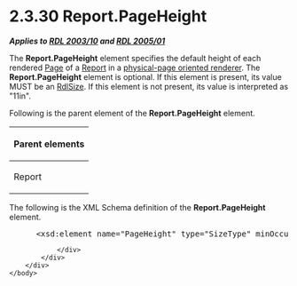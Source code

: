 <html dir="LTR" xmlns:mshelp="http://msdn.microsoft.com/mshelp" xmlns:ddue="http://ddue.schemas.microsoft.com/authoring/2003/5" xmlns:xlink="http://www.w3.org/1999/xlink" xmlns:tool="http://www.microsoft.com/tooltip">
    <head>
        <meta http-equiv="Content-Type" content="text/html; CHARSET=utf-8"></meta>
        <meta name="save" content="history"></meta>
        <title>2.3.30 Report.PageHeight</title>
        <xml>
            <mshelp:toctitle title="2.3.30 Report.PageHeight"></mshelp:toctitle>
            <mshelp:rltitle title="[MS-RDL]: Report.PageHeight"></mshelp:rltitle>
            <mshelp:keyword index="A" term="7b134940-ded8-4519-bba8-8a0e05fc9471"></mshelp:keyword>
            <mshelp:attr name="DCSext.ContentType" value="open specification"></mshelp:attr>
            <mshelp:attr name="AssetID" value="7b134940-ded8-4519-bba8-8a0e05fc9471"></mshelp:attr>
            <mshelp:attr name="TopicType" value="kbRef"></mshelp:attr>
            <mshelp:attr name="DCSext.Title" value="[MS-RDL]: Report.PageHeight" />
        </xml>
    </head>
    <body>
        <div id="header">
            <h1 class="heading">2.3.30 Report.PageHeight</h1>
        </div>
        <div id="mainSection">
            <div id="mainBody">
                <div id="allHistory" class="saveHistory"></div>
                <div id="sectionSection0" class="section" name="collapseableSection">
                    

<p><b><i>Applies to </i></b><a href="a7e2ad00-07c8-4f6d-80ab-3ad55df7b233.md"><b><i>RDL 2003/10</i></b></a><b>
<i>and </i></b><a href="3ebe2912-4958-4832-b391-cad1f5e13338.md"><b><i>RDL 2005/01</i></b></a></p>

<p>The <b>Report.PageHeight</b> element specifies the default
height of each rendered <a href="b5e525d5-00d6-4e1a-8813-55f327da6b4c.md">Page</a>
of a <a href="6bbaafec-020b-406c-b4e7-5e4318b616cb.md">Report</a> in a <a href="b2482b3f-74ab-4ca8-a9e5-c07955011743.md#gt_4d888382-2a0a-42b6-b95b-6a69e33360bc">physical-page oriented renderer</a>.
The <b>Report.PageHeight</b> element is optional. If this element is present,
its value MUST be an <a href="b40c092e-4fe5-4f7b-a0bf-c98df1361c90.md">RdlSize</a>.
If this element is not present, its value is interpreted as &quot;11in&quot;.</p>

<p>Following is the parent element of the <b>Report.PageHeight</b>
element.</p>

<table>
 <thead>
  <tr>
   <th>
   <p>Parent elements</p>
   </th>
  </tr>
 </thead>
 <tr>
  <td>
  <p>Report</p>
  </td>
 </tr>
</table>

<p>The following is the XML Schema definition of the <b>Report.PageHeight</b>
element.</p>

<dl>
<dd>
<div><pre> &lt;xsd:element name=&quot;PageHeight&quot; type=&quot;SizeType&quot; minOccurs=&quot;0&quot; /&gt;
</pre></div>
</dd></dl>


                </div>
            </div>
        </div>
    </body>
</html>